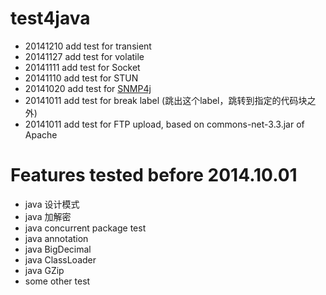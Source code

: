 test4java
=========
* 20141210 add test for transient
* 20141127 add test for volatile
* 20141111 add test for Socket
* 20141110 add test for STUN
* 20141020 add test for [SNMP4j](https://github.com/cheyiliu/All-in-One/wiki/snmp)
* 20141011 add test for break label (跳出这个label，跳转到指定的代码块之外)
* 20141011 add test for FTP upload, based on commons-net-3.3.jar of Apache

# Features tested before 2014.10.01
* java 设计模式
* java 加解密 
* java concurrent package test
* java annotation
* java BigDecimal
* java ClassLoader
* java GZip
* some other test
